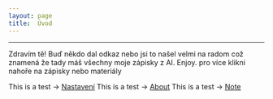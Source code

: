 ```yaml
---
layout: page
title:  Úvod
---
```

-----
Zdravím tě! Buď někdo dal odkaz nebo jsi to našel velmi na radom což znamená že tady máš všechny moje zápisky z AI. Enjoy.
pro více klikni nahoře na zápisky nebo materiály

This is a test -> [Nastavení](https://matejtechlovsky.github.io/ai/_materials/test)
This is a test -> [About](https://matejtechlovsky.github.io/ai/about)
This is a test -> [Note](https://matejtechlovsky.github.io/ai/archive)